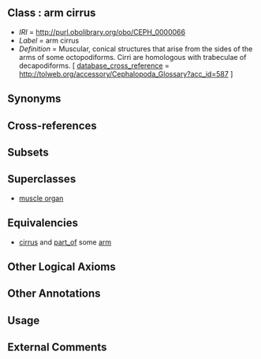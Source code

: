 
## Class : arm cirrus

 * *IRI* = http://purl.obolibrary.org/obo/CEPH_0000066
 * *Label* = arm cirrus
 * *Definition* = Muscular, conical structures that arise from the sides of the arms of some octopodiforms. Cirri are homologous with trabeculae of decapodiforms. [ [database_cross_reference](../../ef/oboInOwl#hasDbXref.md) = http://tolweb.org/accessory/Cephalopoda_Glossary?acc_id=587 ]

## Synonyms


## Cross-references


## Subsets


## Superclasses

 * [muscle organ](../../UBERON/30/UBERON_0001630.md)

## Equivalencies

 * [cirrus](../../CEPH/05/CEPH_0001005.md) and [part_of](../../BFO/50/BFO_0000050.md) some [arm](../../CEPH/15/CEPH_0000015.md)

## Other Logical Axioms


## Other Annotations


## Usage


## External Comments

